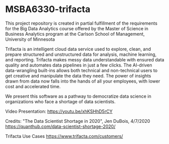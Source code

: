 # MSBA6330-trifacta
This project repository is created in partial fulfillment of the requirements for the Big Data Analytics course offered by the Master of Science in Business Analytics program at the Carlson School of Management, University of Minnesota

Trifacta is an intelligent cloud data service used to explore, clean, and prepare structured and unstructured data for analysis, machine learning, and reporting. Trifacta makes messy data understandable with ensured data quality and automates data pipelines in just a few clicks. The AI-driven data-wrangling built-ins allows both technical and non-technical users to get creative and manipulate the data they need. The power of insights drawn from data now falls into the hands of all your employees, with lower cost and accelerated time.

We present this software as a pathway to democratize data science in organizations who face a shortage of data scientists. 

Video Presentation: https://youtu.be/xhKSHhD5rCY

Credits:
"The Data Scientist Shortage in 2020", Jen DuBois, 4/7/2020
https://quanthub.com/data-scientist-shortage-2020/

Trifacta Use Cases
https://www.trifacta.com/customers/
